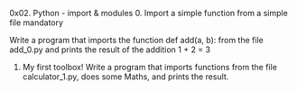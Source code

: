 
0x02. Python - import & modules
0. Import a simple function from a simple file
mandatory

Write a program that imports the function def add(a, b): from the file add_0.py and prints the result of the addition 1 + 2 = 3

1. My first toolbox! 
Write a program that imports functions from the file calculator_1.py, does some Maths, and prints the result.

